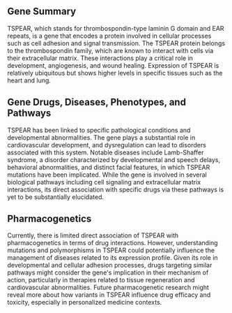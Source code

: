 ## Gene Summary
TSPEAR, which stands for thrombospondin-type laminin G domain and EAR repeats, is a gene that encodes a protein involved in cellular processes such as cell adhesion and signal transmission. The TSPEAR protein belongs to the thrombospondin family, which are known to interact with cells via their extracellular matrix. These interactions play a critical role in development, angiogenesis, and wound healing. Expression of TSPEAR is relatively ubiquitous but shows higher levels in specific tissues such as the heart and lung.

## Gene Drugs, Diseases, Phenotypes, and Pathways
TSPEAR has been linked to specific pathological conditions and developmental abnormalities. The gene plays a substantial role in cardiovascular development, and dysregulation can lead to disorders associated with this system. Notable diseases include Lamb-Shaffer syndrome, a disorder characterized by developmental and speech delays, behavioral abnormalities, and distinct facial features, in which TSPEAR mutations have been implicated. While the gene is involved in several biological pathways including cell signaling and extracellular matrix interactions, its direct association with specific drugs via these pathways is yet to be substantially elucidated.

## Pharmacogenetics
Currently, there is limited direct association of TSPEAR with pharmacogenetics in terms of drug interactions. However, understanding mutations and polymorphisms in TSPEAR could potentially influence the management of diseases related to its expression profile. Given its role in developmental and cellular adhesion processes, drugs targeting similar pathways might consider the gene's implication in their mechanism of action, particularly in therapies related to tissue regeneration and cardiovascular abnormalities. Future pharmacogenetic research might reveal more about how variants in TSPEAR influence drug efficacy and toxicity, especially in personalized medicine contexts.